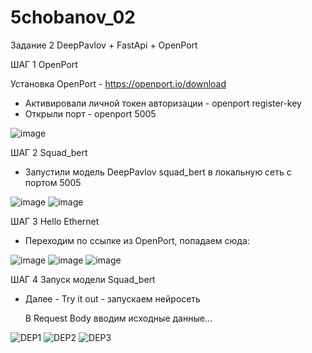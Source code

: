# 5chobanov_02
Задание 2 DeepPavlov + FastApi + OpenPort

ШАГ 1 OpenPort

Установка OpenPort - https://openport.io/download
- Активировали личной токен авторизации - openport register-key <your-token>
- Открыли порт - openport 5005

![image](https://user-images.githubusercontent.com/42940373/205100053-ec8c6282-9b59-47b7-98ad-058c2a1ac8fd.png)

ШАГ 2 Squad_bert

- Запустили модель DeepPavlov squad_bert в локальную сеть с портом 5005

![image](https://user-images.githubusercontent.com/42940373/205100912-5048ef4e-99ae-400b-8f09-d27d22dcf75e.png)
![image](https://user-images.githubusercontent.com/42940373/205100976-1d25e0dc-2ea9-4d57-86a3-323972705ed7.png)

ШАГ 3 Hello Ethernet

- Переходим по ссылке из OpenPort, попадаем сюда:

![image](https://user-images.githubusercontent.com/42940373/205101475-bec408de-520b-4dc4-b04c-cf95ae859898.png)
![image](https://user-images.githubusercontent.com/42940373/205101496-8a49d168-e0b2-4538-ba47-925ede8c9cdd.png)
![image](https://user-images.githubusercontent.com/42940373/205101516-9f407a63-2202-4e7d-826d-142a1bb36e85.png)

ШАГ 4 Запуск модели Squad_bert

- Далее - Try it out - запускаем нейросеть

  В Request Body вводим исходные данные...

![DEP1](https://user-images.githubusercontent.com/42940373/205101856-c586519c-bf97-4c56-a1ad-f3efc9403438.png)
![DEP2](https://user-images.githubusercontent.com/42940373/205101871-e076ce2d-8992-4f86-bd7e-2bb20ce4fa04.png)
![DEP3](https://user-images.githubusercontent.com/42940373/205101887-d4682436-def0-4609-a8c5-6aed00665b58.png)




